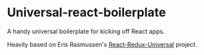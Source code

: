 # Universal-react-boilerplate
A handy universal boilerplate for kicking off React apps.

Heavily based on Eris Rasmussen's [React-Redux-Universal](https://github.com/erikras/react-redux-universal-hot-example) project.
